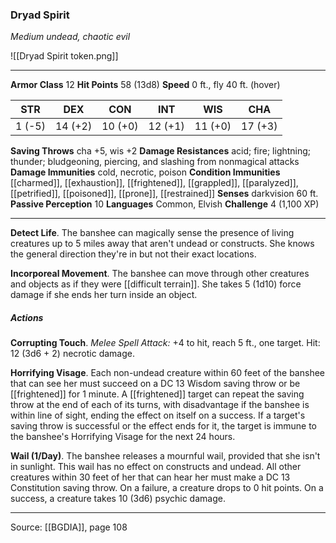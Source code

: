 ### Dryad Spirit
_Medium undead, chaotic evil_

![[Dryad Spirit token.png]]


---

**Armor Class** 12
**Hit Points** 58 (13d8)
**Speed** 0 ft., fly 40 ft. (hover)

| STR     | DEX     | CON     | INT     | WIS     | CHA     |
|---------|---------|---------|---------|---------|---------|
| 1 (-5) | 14 (+2) | 10 (+0) | 12 (+1) | 11 (+0) | 17 (+3) |

**Saving Throws** cha +5, wis +2
**Damage Resistances** acid; fire; lightning; thunder; bludgeoning, piercing, and slashing from nonmagical attacks
**Damage Immunities** cold, necrotic, poison
**Condition Immunities** [[charmed]], [[exhaustion]], [[frightened]], [[grappled]], [[paralyzed]], [[petrified]], [[poisoned]], [[prone]], [[restrained]]
**Senses** darkvision 60 ft.
**Passive Perception** 10
**Languages** Common, Elvish
**Challenge** 4 (1,100 XP)

---

**Detect Life**. The banshee can magically sense the presence of living creatures up to 5 miles away that aren't undead or constructs. She knows the general direction they're in but not their exact locations.

**Incorporeal Movement**. The banshee can move through other creatures and objects as if they were [[difficult terrain]]. She takes 5 (1d10) force damage if she ends her turn inside an object.

##### Actions
**Corrupting Touch**. _Melee Spell Attack:_ +4 to hit, reach 5 ft., one target. Hit: 12 (3d6 + 2) necrotic damage.

**Horrifying Visage**. Each non-undead creature within 60 feet of the banshee that can see her must succeed on a DC 13 Wisdom saving throw or be [[frightened]] for 1 minute. A [[frightened]] target can repeat the saving throw at the end of each of its turns, with disadvantage if the banshee is within line of sight, ending the effect on itself on a success. If a target's saving throw is successful or the effect ends for it, the target is immune to the banshee's Horrifying Visage for the next 24 hours.

**Wail (1/Day)**. The banshee releases a mournful wail, provided that she isn't in sunlight. This wail has no effect on constructs and undead. All other creatures within 30 feet of her that can hear her must make a DC 13 Constitution saving throw. On a failure, a creature drops to 0 hit points. On a success, a creature takes 10 (3d6) psychic damage.


---

Source: [[BGDIA]], page 108